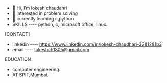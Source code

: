 - 👋 Hi, I’m lokesh chaudahri
- 👀 interested in problem solving
- 🌱 currently learning c,python
- SKILLS   ----  python, c, microsoft office, linux. 


[CONTACT]
- linkedin ----  https://www.linkedin.com/in/lokesh-chaudhari-3281281b3
- email ---- lokeshch1805@gmail.com


EDUCATION 
- computer engineering.
- AT SPIT,Mumbai.

